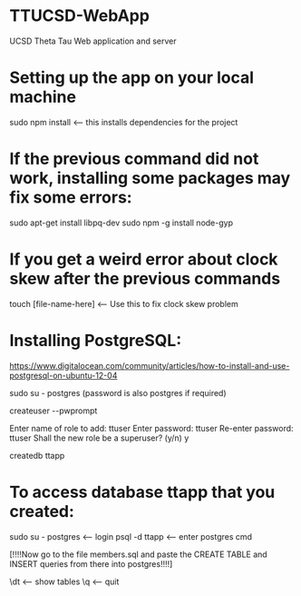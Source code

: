 TTUCSD-WebApp
=============

UCSD Theta Tau Web application and server



Setting up the app on your local machine
========================================
sudo npm install <-- this installs dependencies for the project



If the previous command did not work,
installing some packages may fix some errors:
===============================
sudo apt-get install libpq-dev
sudo npm -g install node-gyp



If you get a weird error about clock skew
after the previous commands
=========================================
touch [file-name-here] <-- Use this to fix clock skew problem



Installing PostgreSQL:
======================
https://www.digitalocean.com/community/articles/how-to-install-and-use-postgresql-on-ubuntu-12-04

sudo su - postgres (password is also postgres if required)

createuser --pwprompt

Enter name of role to add: ttuser
Enter password: ttuser
Re-enter password: ttuser
Shall the new role be a superuser? (y/n) y 

createdb ttapp



To access database ttapp that you created:
==========================================

sudo su - postgres <-- login
psql -d ttapp <-- enter postgres cmd

[!!!!Now go to the file members.sql and paste the CREATE TABLE and INSERT queries from there
 into postgres!!!!]

\dt <-- show tables
\q  <-- quit


